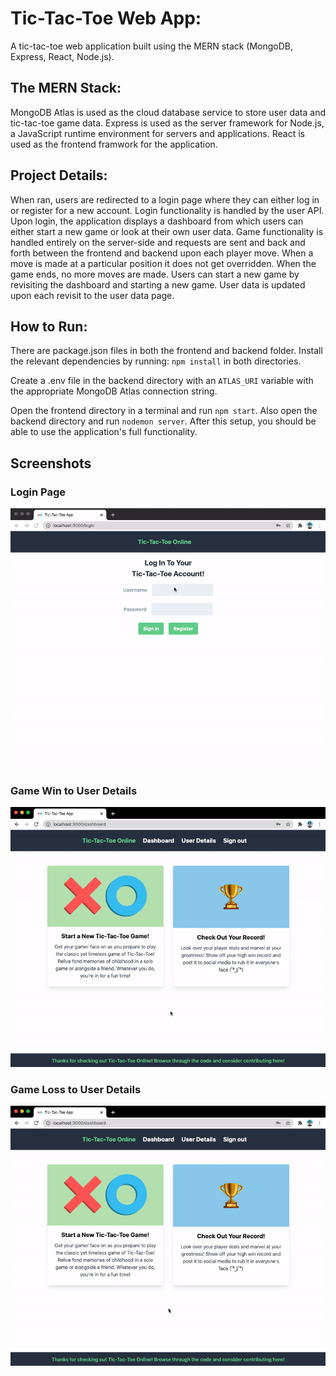 # Tic-Tac-Toe Web App:

A tic-tac-toe web application built using the MERN stack (MongoDB, Express, React, Node.js).

## The MERN Stack:

MongoDB Atlas is used as the cloud database service to store user data and tic-tac-toe game data. Express is used as the server framework for Node.js, a JavaScript runtime environment for servers and applications. React is used as the frontend framwork for the application.

## Project Details:

When ran, users are redirected to a login page where they can either log in or register for a new account. Login functionality is handled by the user API. Upon login, the application displays a dashboard from which users can either start a new game or look at their own user data. Game functionality is handled entirely on the server-side and requests are sent and back and forth between the frontend and backend upon each player move. When a move is made at a particular position it does not get overridden. When the game ends, no more moves are made. Users can start a new game by revisiting the dashboard and starting a new game. User data is updated upon each revisit to the user data page.

## How to Run:

There are package.json files in both the frontend and backend folder. Install the relevant dependencies by running: `npm install` in both directories.

Create a .env file in the backend directory with an `ATLAS_URI` variable with the appropriate MongoDB Atlas connection string.

Open the frontend directory in a terminal and run `npm start`. Also open the backend directory and run `nodemon server`. After this setup, you should be able to use the application's full functionality.

## Screenshots

### Login Page

![login demo](./screenshots/login.gif)

### Game Win to User Details

![login demo](./screenshots/win.gif)

### Game Loss to User Details

![login demo](./screenshots/loss.gif)
